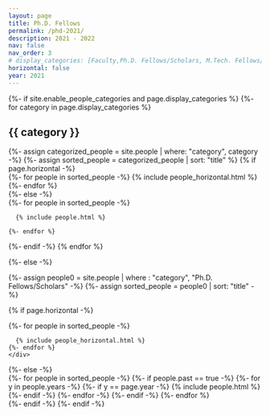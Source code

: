 ```yaml
---
layout: page
title: Ph.D. Fellows 
permalink: /phd-2021/
description: 2021 - 2022
nav: false
nav_order: 3
# display_categories: [Faculty,Ph.D. Fellows/Scholars, M.Tech. Fellows/Scholars, Staff ]
horizontal: false
year: 2021
---
```



<div class="people-non-faculty">
{%- if site.enable_people_categories and page.display_categories %}
  <!-- Display categorized people -->
  {%- for category in page.display_categories %}
  <h2 class="category">{{ category }}</h2>
  {%- assign categorized_people = site.people | where: "category", category -%}
  {%- assign sorted_people = categorized_people | sort: "title" %}
  <!-- Generate cards for each people -->
  {% if page.horizontal -%}
  <div class="container">
    <div class="row row-cols-1">
    {%- for people in sorted_people -%}
      {% include people_horizontal.html %}  
    {%- endfor %}
    </div>
  </div>
  {%- else -%}
  <div class="grid">
    {%- for people in sorted_people -%}

      {% include people.html %}

    {%- endfor %}
  </div>
  {%- endif -%}
  {% endfor %}

{%- else -%}
<!-- Display people without categories -->
{%- assign people0 = site.people | where : "category", "Ph.D. Fellows/Scholars" -%}
  {%- assign sorted_people = people0 | sort: "title" -%}
  <!-- Generate cards for each people -->
  {% if page.horizontal -%}
  <div class="container">
    <div class="row row-cols-2">
    {%- for people in sorted_people -%}
    
      {% include people_horizontal.html %}
    {%- endfor %}
    </div>
  </div>
  {%- else -%}
  <div class="grid">
    {%- for people in sorted_people -%}
      {%- if people.past == true -%}
      {%- for y in people.years -%}
      {%- if y == page.year -%}
        {% include people.html %}
      {%- endif -%}
      {%- endfor -%}
     {%- endif -%}
    {%- endfor %}
  </div>
  {%- endif -%}
{%- endif -%}
</div>